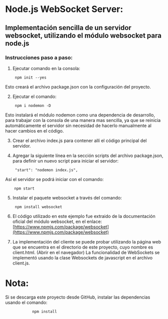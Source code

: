 # Node.js WebSocket Server:

## Implementación sencilla de un servidor websocket, utilizando el módulo websocket para node.js

### Instrucciones paso a paso:

1) Ejecutar comando en la consola:

        npm init --yes

Esto creará el archivo package.json con la configuración del proyecto.

2) Ejecutar el comando:

        npm i nodemon -D

Esto instalará el módulo nodemon como una dependencia de desarrollo, para trabajar con la consola de una manera mas sencilla, ya que se reinicia automáticamente el servidor sin necesidad de hacerlo manualmente al hacer cambios en el código.

3) Crear el archivo index.js para contener allí el código principal del servidor.

4) Agregar la siguiente línea en la sección scripts del archivo package.json, para definir un nuevo script para iniciar el servidor:

        "start": "nodemon index.js",

Así el servidor se podrá iniciar con el comando:

        npm start

5) Instalar el paquete websocket a través del comando:

        npm install websocket

6) El código utilizado en este ejemplo fue extraido de la documentación oficial del módulo websocket, en el enlace: [https://www.npmjs.com/package/websocket](https://www.npmjs.com/package/websocket)

7) La implementación del cliente se puede probar utilizando la página web que se encuentra en el directorio de este proyecto, cuyo nombre es client.html. (Abrir en el navegador) La funcionalidad de WebSockets se implementó usando la clase Websockets de javascript en el archivo client.js.

# Nota:
Si se descarga este proyecto desde GitHub, instalar las dependencias usando el comando:

                npm install
